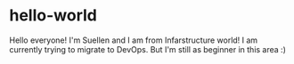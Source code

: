 # hello-world

Hello everyone!
I'm Suellen and I am from Infarstructure world!
I am currently trying to migrate to DevOps. But I'm still as beginner in this area :)

